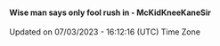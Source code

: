 #### Wise man says only fool rush in - McKidKneeKaneSir
Updated on 07/03/2023 - 16:12:16 (UTC) Time Zone
